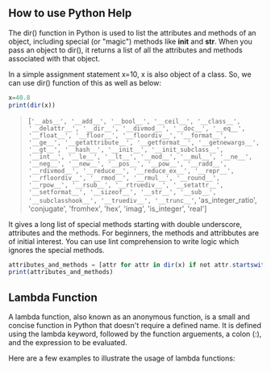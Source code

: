 ## How to use Python Help

The dir() function in Python is used to list the attributes and methods of an object, including special (or "magic") methods like __init__ and __str__. When you pass an object to dir(), it returns a list of all the attributes and methods associated with that object.

In a simple assignment statement x=10, x is also object of a class. So, we can use dir() function of this as well as below:

```js
x=40.8
print(dir(x))
```
> [`'__abs__', '__add__', '__bool__', '__ceil__', '__class__', '__delattr__', '__dir__', '__divmod__', '__doc__', '__eq__', '__float__', '__floor__', '__floordiv__', '__format__', '__ge__', '__getattribute__', '__getformat__', '__getnewargs__', '__gt__', '__hash__', '__init__', '__init_subclass__', '__int__', '__le__', '__lt__', '__mod__', '__mul__', '__ne__', '__neg__', '__new__', '__pos__', '__pow__', '__radd__', '__rdivmod__', '__reduce__', '__reduce_ex__', '__repr__', '__rfloordiv__', '__rmod__', '__rmul__', '__round__', '__rpow__', '__rsub__', '__rtruediv__', '__setattr__', '__setformat__', '__sizeof__', '__str__', '__sub__', '__subclasshook__', '__truediv__', '__trunc__'`, 'as_integer_ratio', 'conjugate', 'fromhex', 'hex', 'imag', 'is_integer', 'real']

It gives a long list of special methods starting with double underscore, attributes and the methods. For beginners, the methods and attribbutes are of initial interest. You can use lint comprehension to write logic which ignores the special methods.

```js
attributes_and_methods = [attr for attr in dir(x) if not attr.startswith('__')]
print(attributes_and_methods)
```

## Lambda Function

A lambda function, also known as an anonymous function, is a small and concise function in Python that doesn't require a defined name. It is defined using the lambda keyword, followed by the function arguements, a colon (:), and the expression to be evaluated.

Here are a few examples to illustrate the usage of lambda functions:
